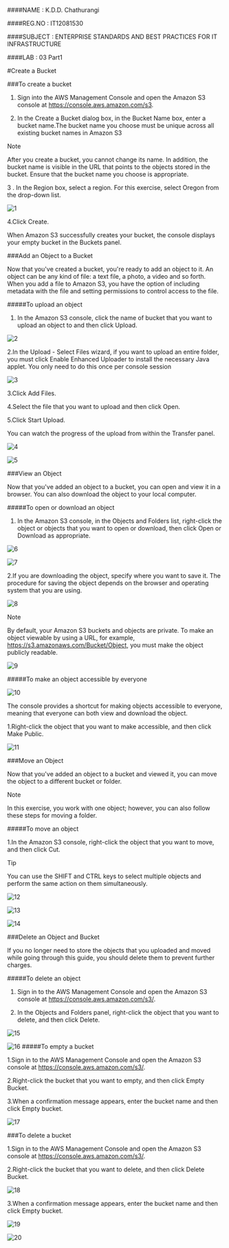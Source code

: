 ####NAME : K.D.D. Chathurangi

####REG.NO : IT12081530

####SUBJECT : ENTERPRISE STANDARDS AND BEST PRACTICES FOR IT INFRASTRUCTURE

####LAB : 03 Part1

#Create a Bucket

###To create a bucket

1. Sign into the AWS Management Console and open the Amazon S3 console at https://console.aws.amazon.com/s3.

2.  In the Create a Bucket dialog box, in the Bucket Name box, enter a bucket name.The bucket name you choose must be unique across all existing bucket names in Amazon S3

Note

After you create a bucket, you cannot change its name. In addition, the bucket name is visible in the URL that points to the objects stored in the bucket. Ensure that the bucket name you choose is appropriate. 

3 . In the Region box, select a region. For this exercise, select Oregon from the drop-down list.

![1](https://cloud.githubusercontent.com/assets/13193749/8900337/975c054e-345c-11e5-80e5-fda2bde99bf2.png)

4.Click Create.

When Amazon S3 successfully creates your bucket, the console displays your empty bucket in the Buckets panel.

###Add an Object to a Bucket

Now that you've created a bucket, you're ready to add an object to it. An object can be any kind of file: a text file, a photo, a video and so forth. When you add a file to Amazon S3, you have the option of including metadata with the file and setting permissions to control access to the file.

#####To upload an object

1. In the Amazon S3 console, click the name of bucket that you want to upload an object to and then click Upload.

![2](https://cloud.githubusercontent.com/assets/13193749/8900332/974e6182-345c-11e5-9011-b8ef2fdcdd09.png)

2.In the Upload - Select Files wizard, if you want to upload an entire folder, you must click Enable Enhanced Uploader to install the necessary Java applet. You only need to do this once per console session

![3](https://cloud.githubusercontent.com/assets/13193749/8900334/9754b442-345c-11e5-815d-2c2252687aff.png)

3.Click Add Files.

4.Select the file that you want to upload and then click Open.

5.Click Start Upload.

You can watch the progress of the upload from within the Transfer panel.

![4](https://cloud.githubusercontent.com/assets/13193749/8900336/9757f5ee-345c-11e5-81c4-8fd9c3efa944.png)

![5](https://cloud.githubusercontent.com/assets/13193749/8900338/976187a8-345c-11e5-99ba-31c4db1a1013.png)

###View an Object

Now that you've added an object to a bucket, you can open and view it in a browser. You can also download the object to your local computer.

#####To open or download an object

1. In the Amazon S3 console, in the Objects and Folders list, right-click the object or objects that you want to open or download, then click Open or Download as appropriate.

![6](https://cloud.githubusercontent.com/assets/13193749/8900343/977d3822-345c-11e5-8153-259ba45d7c9d.png)

![7](https://cloud.githubusercontent.com/assets/13193749/8900344/978008c2-345c-11e5-9c48-1bd991083400.png)

2.If you are downloading the object, specify where you want to save it. The procedure for saving the object depends on the browser and operating system that you are using.

![8](https://cloud.githubusercontent.com/assets/13193749/8900345/9781ef70-345c-11e5-8493-ef9b91eee9df.png)

Note

By default, your Amazon S3 buckets and objects are private. To make an object viewable by using a URL, for example, https://s3.amazonaws.com/Bucket/Object, you must make the object publicly readable.

![9](https://cloud.githubusercontent.com/assets/13193749/8900346/9787307a-345c-11e5-97ee-24464ed188a7.png)

#####To make an object accessible by everyone

![10](https://cloud.githubusercontent.com/assets/13193749/8900341/976a7c6e-345c-11e5-9a18-b88254aac2d4.png)


The console provides a shortcut for making objects accessible to everyone, meaning that everyone can both view and download the object.

1.Right-click the object that you want to make accessible, and then click Make Public.

![11](https://cloud.githubusercontent.com/assets/13193749/8900342/9776771c-345c-11e5-9189-bd6c219d436f.png)

###Move an Object

Now that you've added an object to a bucket and viewed it, you can move the object to a different bucket or folder.

Note

In this exercise, you work with one object; however, you can also follow these steps for moving a folder.

#####To move an object

1.In the Amazon S3 console, right-click the object that you want to move, and then click Cut.

Tip

You can use the SHIFT and CTRL keys to select multiple objects and perform the same action on them simultaneously.

![12](https://cloud.githubusercontent.com/assets/13193749/8900326/97223468-345c-11e5-8237-a7b4f15b41aa.png)

![13](https://cloud.githubusercontent.com/assets/13193749/8900325/971e8624-345c-11e5-8878-f486ac5a3765.png)

![14](https://cloud.githubusercontent.com/assets/13193749/8900328/972c3ad0-345c-11e5-9152-3238a8feaad8.png)

###Delete an Object and Bucket

If you no longer need to store the objects that you uploaded and moved while going through this guide, you should delete them to prevent further charges.

#####To delete an object

1. Sign in to the AWS Management Console and open the Amazon S3 console at https://console.aws.amazon.com/s3/.

2. In the Objects and Folders panel, right-click the object that you want to delete, and then click Delete.

![15](https://cloud.githubusercontent.com/assets/13193749/8900330/972e0ef0-345c-11e5-8625-f43c7273e1b8.png)

![16](https://cloud.githubusercontent.com/assets/13193749/8900329/972d0514-345c-11e5-86cb-44800dafd8e4.png)
#####To empty a bucket

1.Sign in to the AWS Management Console and open the Amazon S3 console at https://console.aws.amazon.com/s3/.

2.Right-click the bucket that you want to empty, and then click Empty Bucket.

3.When a confirmation message appears, enter the bucket name and then click Empty bucket.

![17](https://cloud.githubusercontent.com/assets/13193749/8900335/9755e07e-345c-11e5-87ec-72e9c23c128a.png) 

###To delete a bucket

1.Sign in to the AWS Management Console and open the Amazon S3 console at https://console.aws.amazon.com/s3/.

2.Right-click the bucket that you want to delete, and then click Delete Bucket.

![18](https://cloud.githubusercontent.com/assets/13193749/8900333/974eb420-345c-11e5-8ee6-25646f737497.png) 

3.When a confirmation message appears, enter the bucket name and then click Empty bucket.

![19](https://cloud.githubusercontent.com/assets/13193749/8900339/976269d4-345c-11e5-854b-9baecb1d2382.png)

![20](https://cloud.githubusercontent.com/assets/13193749/8900331/97481d0e-345c-11e5-9a4f-4670c8305ac7.png)